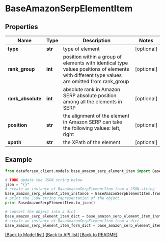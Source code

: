 # BaseAmazonSerpElementItem


## Properties

Name | Type | Description | Notes
------------ | ------------- | ------------- | -------------
**type** | **str** | type of element | [optional] 
**rank_group** | **int** | position within a group of elements with identical type values positions of elements with different type values are omitted from rank_group | [optional] 
**rank_absolute** | **int** | absolute rank in Amazon SERP absolute position among all the elements in SERP | [optional] 
**position** | **str** | the alignment of the element in Amazon SERP can take the following values: left, right | [optional] 
**xpath** | **str** | the XPath of the element | [optional] 

## Example

```python
from dataforseo_client.models.base_amazon_serp_element_item import BaseAmazonSerpElementItem

# TODO update the JSON string below
json = "{}"
# create an instance of BaseAmazonSerpElementItem from a JSON string
base_amazon_serp_element_item_instance = BaseAmazonSerpElementItem.from_json(json)
# print the JSON string representation of the object
print BaseAmazonSerpElementItem.to_json()

# convert the object into a dict
base_amazon_serp_element_item_dict = base_amazon_serp_element_item_instance.to_dict()
# create an instance of BaseAmazonSerpElementItem from a dict
base_amazon_serp_element_item_form_dict = base_amazon_serp_element_item.from_dict(base_amazon_serp_element_item_dict)
```
[[Back to Model list]](../README.md#documentation-for-models) [[Back to API list]](../README.md#documentation-for-api-endpoints) [[Back to README]](../README.md)


